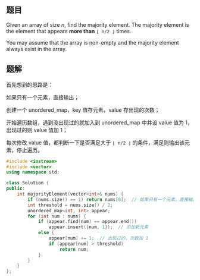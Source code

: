 ## 题目

Given an array of size *n*, find the majority element. The majority element is the element that appears **more than** `⌊ n/2 ⌋` times.

You may assume that the array is non-empty and the majority element always exist in the array.



## 题解

首先想到的思路是：

如果只有一个元素，直接输出；

创建一个 unordered_map，key 值存元素，value 存出现的次数；

开始遍历数组，遇到没出现过的就加入到 unordered_map 中并设 value 值为 1，出现过的则 value 值加 1；

每次修改 value 值，都判断一下是否满足大于 `⌊ n/2 ⌋` 的条件，满足则输出该元素，停止遍历。

```cpp
#include <iostream>
#include <vector>
using namespace std;

class Solution {
public:
    int majorityElement(vector<int>& nums) {
        if (nums.size() == 1) return nums[0];  // 如果只有一个元素，直接输出就行了
        int threshold = nums.size() / 2;
        unordered_map<int, int> appear;
        for (int num : nums) {
            if (appear.find(num) == appear.end()) 
                appear.insert({num, 1});  // 添加新元素
            else {
                appear[num] += 1;  // 出现过的，次数加 1 
                if (appear[num] > threshold)
                    return num;
            }
        }
    }
};
```

